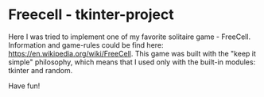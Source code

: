 # Freecell - tkinter-project

Here I was tried to implement one of my favorite solitaire game - FreeCell. Information and game-rules could be find here: https://en.wikipedia.org/wiki/FreeCell.
This game was built with the "keep it simple" philosophy, which means that I used only with the built-in modules: tkinter and random.

Have fun!
